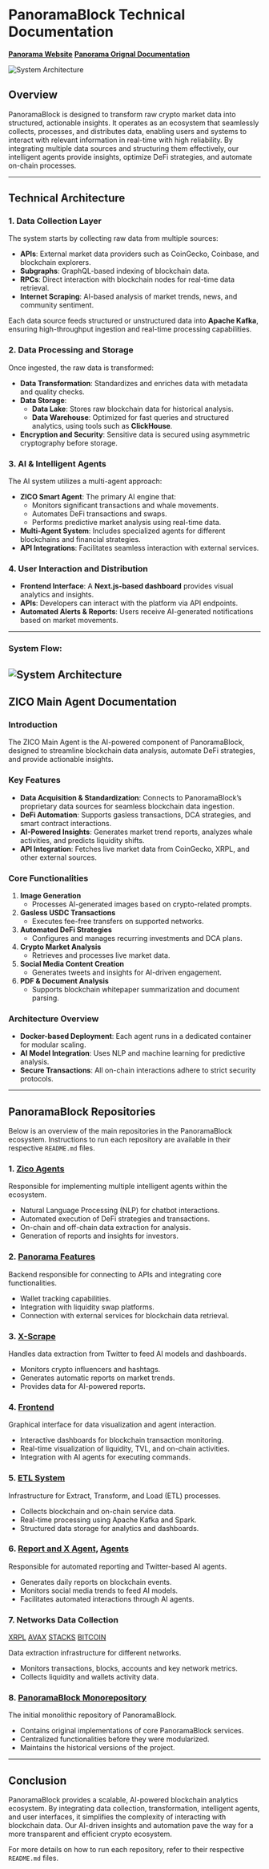 # PanoramaBlock Technical Documentation

**[Panorama Website](https://panoramablock.com/)**
**[Panorama Orignal Documentation](https://docs.panoramablock.com/)**

![System Architecture](assets/panorama-architecture.png)

## Overview
PanoramaBlock is designed to transform raw crypto market data into structured, actionable insights. It operates as an ecosystem that seamlessly collects, processes, and distributes data, enabling users and systems to interact with relevant information in real-time with high reliability. By integrating multiple data sources and structuring them effectively, our intelligent agents provide insights, optimize DeFi strategies, and automate on-chain processes.

---

## **Technical Architecture**
### **1. Data Collection Layer**
The system starts by collecting raw data from multiple sources:
- **APIs**: External market data providers such as CoinGecko, Coinbase, and blockchain explorers.
- **Subgraphs**: GraphQL-based indexing of blockchain data.
- **RPCs**: Direct interaction with blockchain nodes for real-time data retrieval.
- **Internet Scraping**: AI-based analysis of market trends, news, and community sentiment.

Each data source feeds structured or unstructured data into **Apache Kafka**, ensuring high-throughput ingestion and real-time processing capabilities.

### **2. Data Processing and Storage**
Once ingested, the raw data is transformed:
- **Data Transformation**: Standardizes and enriches data with metadata and quality checks.
- **Data Storage**:
  - **Data Lake**: Stores raw blockchain data for historical analysis.
  - **Data Warehouse**: Optimized for fast queries and structured analytics, using tools such as **ClickHouse**.
- **Encryption and Security**: Sensitive data is secured using asymmetric cryptography before storage.

### **3. AI & Intelligent Agents**
The AI system utilizes a multi-agent approach:
- **ZICO Smart Agent**: The primary AI engine that:
  - Monitors significant transactions and whale movements.
  - Automates DeFi transactions and swaps.
  - Performs predictive market analysis using real-time data.
- **Multi-Agent System**: Includes specialized agents for different blockchains and financial strategies.
- **API Integrations**: Facilitates seamless interaction with external services.

### **4. User Interaction and Distribution**
- **Frontend Interface**: A **Next.js-based dashboard** provides visual analytics and insights.
- **APIs**: Developers can interact with the platform via API endpoints.
- **Automated Alerts & Reports**: Users receive AI-generated notifications based on market movements.

---
### System Flow:

![System Architecture](assets/diagram.png)
---

## **ZICO Main Agent Documentation**

### **Introduction**
The ZICO Main Agent is the AI-powered component of PanoramaBlock, designed to streamline blockchain data analysis, automate DeFi strategies, and provide actionable insights.

### **Key Features**
- **Data Acquisition & Standardization**: Connects to PanoramaBlock’s proprietary data sources for seamless blockchain data ingestion.
- **DeFi Automation**: Supports gasless transactions, DCA strategies, and smart contract interactions.
- **AI-Powered Insights**: Generates market trend reports, analyzes whale activities, and predicts liquidity shifts.
- **API Integration**: Fetches live market data from CoinGecko, XRPL, and other external sources.

### **Core Functionalities**
1. **Image Generation**
   - Processes AI-generated images based on crypto-related prompts.
2. **Gasless USDC Transactions**
   - Executes fee-free transfers on supported networks.
3. **Automated DeFi Strategies**
   - Configures and manages recurring investments and DCA plans.
4. **Crypto Market Analysis**
   - Retrieves and processes live market data.
5. **Social Media Content Creation**
   - Generates tweets and insights for AI-driven engagement.
6. **PDF & Document Analysis**
   - Supports blockchain whitepaper summarization and document parsing.

### **Architecture Overview**
- **Docker-based Deployment**: Each agent runs in a dedicated container for modular scaling.
- **AI Model Integration**: Uses NLP and machine learning for predictive analysis.
- **Secure Transactions**: All on-chain interactions adhere to strict security protocols.
---

## PanoramaBlock Repositories
Below is an overview of the main repositories in the PanoramaBlock ecosystem. Instructions to run each repository are available in their respective `README.md` files.

### 1. **[Zico Agents](https://github.com/Panorama-Block/zico_agents)**
Responsible for implementing multiple intelligent agents within the ecosystem.
- Natural Language Processing (NLP) for chatbot interactions.
- Automated execution of DeFi strategies and transactions.
- On-chain and off-chain data extraction for analysis.
- Generation of reports and insights for investors.

### 2. **[Panorama Features](https://github.com/Panorama-Block/panorama-block-backend)**
Backend responsible for connecting to APIs and integrating core functionalities.
- Wallet tracking capabilities.
- Integration with liquidity swap platforms.
- Connection with external services for blockchain data retrieval.

### 3. **[X-Scrape](https://github.com/Panorama-Block/x-scrape)**
Handles data extraction from Twitter to feed AI models and dashboards.
- Monitors crypto influencers and hashtags.
- Generates automatic reports on market trends.
- Provides data for AI-powered reports.

### 4. **[Frontend](https://github.com/Panorama-Block/dashboard)**
Graphical interface for data visualization and agent interaction.
- Interactive dashboards for blockchain transaction monitoring.
- Real-time visualization of liquidity, TVL, and on-chain activities.
- Integration with AI agents for executing commands.

### 5. **[ETL System](https://github.com/Panorama-Block/etl)**
Infrastructure for Extract, Transform, and Load (ETL) processes.
- Collects blockchain and on-chain service data.
- Real-time processing using Apache Kafka and Spark.
- Structured data storage for analytics and dashboards.

### 6. **[Report and X Agent](https://github.com/Panorama-Block/x-api), [Agents](https://github.com/Panorama-Block/agents)**
Responsible for automated reporting and Twitter-based AI agents.
- Generates daily reports on blockchain events.
- Monitors social media trends to feed AI models.
- Facilitates automated interactions through AI agents.

### 7. **Networks Data Collection**
[XRPL](https://github.com/Panorama-Block/xrpl-data-extraction)
[AVAX](https://github.com/Panorama-Block/avax-data-extraction)
[STACKS](https://github.com/Panorama-Block/stacks-data-extraction)
[BITCOIN](https://github.com/Panorama-Block/bitcoin-data-extraction)

Data extraction infrastructure for different networks.
- Monitors transactions, blocks, accounts and key network metrics.
- Collects liquidity and wallets activity data.

### 8. **[PanoramaBlock Monorepository](https://github.com/Panorama-Block/panorama-block)**
The initial monolithic repository of PanoramaBlock.
- Contains original implementations of core PanoramaBlock services.
- Centralized functionalities before they were modularized.
- Maintains the historical versions of the project.

---

## **Conclusion**
PanoramaBlock provides a scalable, AI-powered blockchain analytics ecosystem. By integrating data collection, transformation, intelligent agents, and user interfaces, it simplifies the complexity of interacting with blockchain data. Our AI-driven insights and automation pave the way for a more transparent and efficient crypto ecosystem.

For more details on how to run each repository, refer to their respective `README.md` files.


